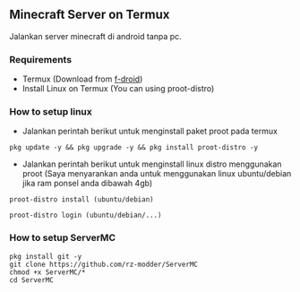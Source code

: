 ## Minecraft Server on Termux
Jalankan server minecraft di android tanpa pc.

### Requirements
- Termux (Download from [f-droid](f-droid.com))
- Install Linux on Termux (You can using proot-distro)

### How to setup linux
- Jalankan perintah berikut untuk menginstall paket proot pada termux
```
pkg update -y && pkg upgrade -y && pkg install proot-distro -y
```
- Jalankan perintah berikut untuk menginstall linux distro menggunakan proot (Saya menyarankan anda untuk menggunakan linux ubuntu/debian jika ram ponsel anda dibawah 4gb)
```
proot-distro install (ubuntu/debian)
```
```
proot-distro login (ubuntu/debian/...)
```
### How to setup ServerMC
```
pkg install git -y
git clone https://github.com/rz-modder/ServerMC
chmod +x ServerMC/*
cd ServerMC
```
